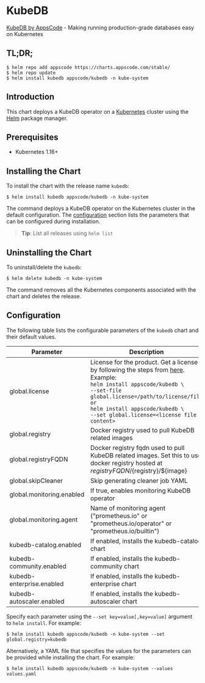 # KubeDB

[KubeDB by AppsCode](https://github.com/kubedb) - Making running production-grade databases easy on Kubernetes

## TL;DR;

```console
$ helm repo add appscode https://charts.appscode.com/stable/
$ helm repo update
$ helm install kubedb appscode/kubedb -n kube-system
```

## Introduction

This chart deploys a KubeDB operator on a [Kubernetes](http://kubernetes.io) cluster using the [Helm](https://helm.sh) package manager.

## Prerequisites

- Kubernetes 1.16+

## Installing the Chart

To install the chart with the release name `kubedb`:

```console
$ helm install kubedb appscode/kubedb -n kube-system
```

The command deploys a KubeDB operator on the Kubernetes cluster in the default configuration. The [configuration](#configuration) section lists the parameters that can be configured during installation.

> **Tip**: List all releases using `helm list`

## Uninstalling the Chart

To uninstall/delete the `kubedb`:

```console
$ helm delete kubedb -n kube-system
```

The command removes all the Kubernetes components associated with the chart and deletes the release.

## Configuration

The following table lists the configurable parameters of the `kubedb` chart and their default values.

|         Parameter         |                                                                                                                                                                              Description                                                                                                                                                                              | Default |
|---------------------------|-----------------------------------------------------------------------------------------------------------------------------------------------------------------------------------------------------------------------------------------------------------------------------------------------------------------------------------------------------------------------|---------|
| global.license            | License for the product. Get a license by following the steps from [here](https://kubedb.com/docs/latest/setup/install/enterprise#get-a-trial-license). <br> Example: <br> `helm install appscode/kubedb \` <br> `--set-file global.license=/path/to/license/file` <br> `or` <br> `helm install appscode/kubedb \` <br> `--set global.license=<license file content>` | `""`    |
| global.registry           | Docker registry used to pull KubeDB related images                                                                                                                                                                                                                                                                                                                    | `""`    |
| global.registryFQDN       | Docker registry fqdn used to pull KubeDB related images. Set this to use docker registry hosted at ${registryFQDN}/${registry}/${image}                                                                                                                                                                                                                               | `""`    |
| global.skipCleaner        | Skip generating cleaner job YAML                                                                                                                                                                                                                                                                                                                                      | `false` |
| global.monitoring.enabled | If true, enables monitoring KubeDB operator                                                                                                                                                                                                                                                                                                                           | `false` |
| global.monitoring.agent   | Name of monitoring agent ("prometheus.io" or "prometheus.io/operator" or "prometheus.io/builtin")                                                                                                                                                                                                                                                                     | `""`    |
| kubedb-catalog.enabled    | If enabled, installs the kubedb-catalog chart                                                                                                                                                                                                                                                                                                                         | `true`  |
| kubedb-community.enabled  | If enabled, installs the kubedb-community chart                                                                                                                                                                                                                                                                                                                       | `true`  |
| kubedb-enterprise.enabled | If enabled, installs the kubedb-enterprise chart                                                                                                                                                                                                                                                                                                                      | `false` |
| kubedb-autoscaler.enabled | If enabled, installs the kubedb-autoscaler chart                                                                                                                                                                                                                                                                                                                      | `false` |


Specify each parameter using the `--set key=value[,key=value]` argument to `helm install`. For example:

```console
$ helm install kubedb appscode/kubedb -n kube-system --set global.registry=kubedb
```

Alternatively, a YAML file that specifies the values for the parameters can be provided while
installing the chart. For example:

```console
$ helm install kubedb appscode/kubedb -n kube-system --values values.yaml
```
